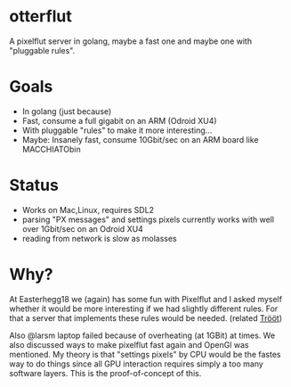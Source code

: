 # otterflut
A pixelflut server in golang,
maybe a fast one and
maybe one with "pluggable rules".

# Goals
* In golang (just because)
* Fast, consume a full gigabit on an ARM (Odroid XU4)
* With pluggable "rules" to make it more interesting...
* Maybe: Insanely fast, consume 10Gbit/sec on an ARM board like MACCHIATObin

# Status
* Works on Mac,Linux, requires SDL2
* parsing "PX messages" and settings pixels currently works with well over 1Gbit/sec on an Odroid XU4
* reading from network is slow as molasses

# Why?
At Easterhegg18 we (again) has some fun with Pixelflut and I asked myself whether it would be more interesting if we had slightly different rules. For that a server that implements these rules would be needed.
(related [Trööt](https://chaos.social/@kgbvax/99778010521874836))

Also @larsm laptop failed because of overheating (at 1GBit) at times. We also discussed ways to make pixelflut fast again and OpenGl was mentioned.
My theory is that "settings pixels" by CPU would be the fastes way to do things since all GPU interaction requires simply a too many software layers.
This is the proof-of-concept of this.
